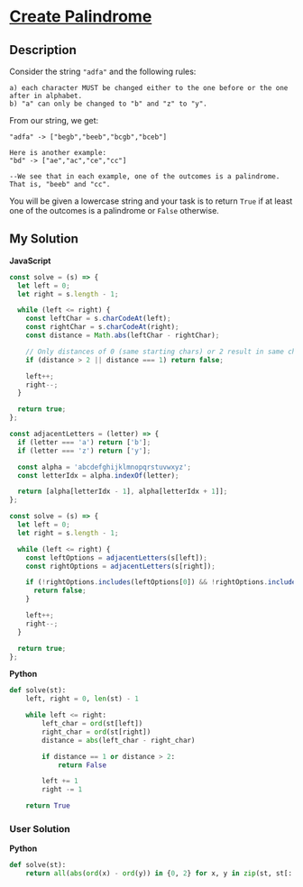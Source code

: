 # [Create Palindrome](https://www.codewars.com/kata/5b7bd90ef643c4df7400015d)

## Description

Consider the string `"adfa"` and the following rules:

```
a) each character MUST be changed either to the one before or the one after in alphabet.
b) "a" can only be changed to "b" and "z" to "y".
```

From our string, we get:

```
"adfa" -> ["begb","beeb","bcgb","bceb"]

Here is another example:
"bd" -> ["ae","ac","ce","cc"]

--We see that in each example, one of the outcomes is a palindrome. That is, "beeb" and "cc".
```

You will be given a lowercase string and your task is to return `True` if at least one of the outcomes is a palindrome or `False` otherwise.

## My Solution

**JavaScript**

```js
const solve = (s) => {
  let left = 0;
  let right = s.length - 1;

  while (left <= right) {
    const leftChar = s.charCodeAt(left);
    const rightChar = s.charCodeAt(right);
    const distance = Math.abs(leftChar - rightChar);

    // Only distances of 0 (same starting chars) or 2 result in same char possibility
    if (distance > 2 || distance === 1) return false;

    left++;
    right--;
  }

  return true;
};
```

```js
const adjacentLetters = (letter) => {
  if (letter === 'a') return ['b'];
  if (letter === 'z') return ['y'];

  const alpha = 'abcdefghijklmnopqrstuvwxyz';
  const letterIdx = alpha.indexOf(letter);

  return [alpha[letterIdx - 1], alpha[letterIdx + 1]];
};

const solve = (s) => {
  let left = 0;
  let right = s.length - 1;

  while (left <= right) {
    const leftOptions = adjacentLetters(s[left]);
    const rightOptions = adjacentLetters(s[right]);

    if (!rightOptions.includes(leftOptions[0]) && !rightOptions.includes(leftOptions[1])) {
      return false;
    }

    left++;
    right--;
  }

  return true;
};
```

**Python**

```py
def solve(st):
    left, right = 0, len(st) - 1

    while left <= right:
        left_char = ord(st[left])
        right_char = ord(st[right])
        distance = abs(left_char - right_char)

        if distance == 1 or distance > 2:
            return False

        left += 1
        right -= 1

    return True
```

### User Solution

**Python**

```py
def solve(st):
    return all(abs(ord(x) - ord(y)) in {0, 2} for x, y in zip(st, st[::-1]))
```

